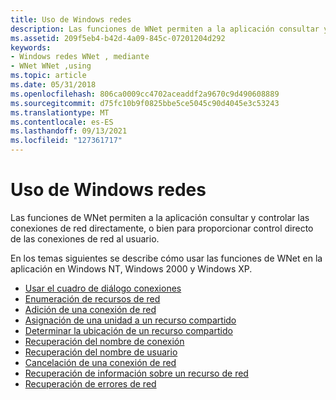 ```yaml
---
title: Uso de Windows redes
description: Las funciones de WNet permiten a la aplicación consultar y controlar las conexiones de red directamente, o bien para proporcionar control directo de las conexiones de red al usuario.
ms.assetid: 209f5eb4-b42d-4a09-845c-07201204d292
keywords:
- Windows redes WNet , mediante
- WNet WNet ,using
ms.topic: article
ms.date: 05/31/2018
ms.openlocfilehash: 806ca0009cc4702aceaddf2a9670c9d490608889
ms.sourcegitcommit: d75fc10b9f0825bbe5ce5045c90d4045e3c53243
ms.translationtype: MT
ms.contentlocale: es-ES
ms.lasthandoff: 09/13/2021
ms.locfileid: "127361717"
---
```

# <a name="using-windows-networking"></a>Uso de Windows redes

Las funciones de WNet permiten a la aplicación consultar y controlar las conexiones de red directamente, o bien para proporcionar control directo de las conexiones de red al usuario.

En los temas siguientes se describe cómo usar las funciones de WNet en la aplicación en Windows NT, Windows 2000 y Windows XP.

-   [Usar el cuadro de diálogo conexiones](using-the-connections-dialog-box.md)
-   [Enumeración de recursos de red](enumerating-network-resources.md)
-   [Adición de una conexión de red](adding-a-network-connection.md)
-   [Asignación de una unidad a un recurso compartido](assigning-a-drive-to-a-share.md)
-   [Determinar la ubicación de un recurso compartido](determining-the-location-of-a-share.md)
-   [Recuperación del nombre de conexión](retrieving-the-connection-name.md)
-   [Recuperación del nombre de usuario](retrieving-the-user-name.md)
-   [Cancelación de una conexión de red](canceling-a-network-connection.md)
-   [Recuperación de información sobre un recurso de red](retrieving-information-about-a-network-resource.md)
-   [Recuperación de errores de red](retrieving-network-errors.md)

 

 




